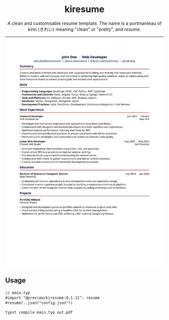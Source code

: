<div align="center">

# kiresume

A clean and customisable resume template. The name is a portmanteau of _kirei_ (きれい) meaning "clean" or "pretty", and _resume_.

---

<picture>
  <img src="https://github.com/alpoi/kiresume/blob/v0.1.11/examples/example.svg" alt="an example of the resume template in use" />
</picture>

</div>

## Usage

```typ
// main.typ
#import "@preview/kiresume:0.1.11": resume
#resume(..json("config.json"))
```

```bash
typst compile main.typ out.pdf
```
